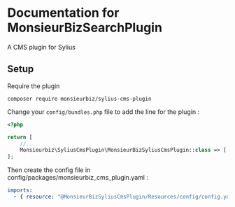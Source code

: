 # Documentation for MonsieurBizSearchPlugin

A CMS plugin for Sylius

## Setup

Require the plugin

`composer require monsieurbiz/sylius-cms-plugin`

Change your `config/bundles.php` file to add the line for the plugin : 

```php
<?php

return [
    //..
    Monsieurbiz\SyliusCmsPlugin\MonsieurBizSyliusCmsPlugin::class => ['all' => true],
];
```

Then create the config file in config/packages/monsieurbiz_cms_plugin.yaml :

```yaml
imports:
  - { resource: "@MonsieurBizSyliusCmsPlugin/Resources/config/config.yaml" }
```
